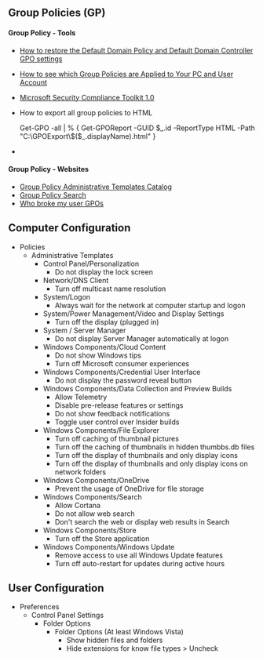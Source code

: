 ## Group Policies (GP)

#### Group Policy - Tools 
  - [How to restore the Default Domain Policy and Default Domain Controller GPO settings](https://docs.microsoft.com/en-us/windows-server/administration/windows-commands/dcgpofix)
  - [How to see which Group Policies are Applied to Your PC and User Account](https://docs.microsoft.com/en-us/windows-server/administration/windows-commands/gpresult)
  - [Microsoft Security Compliance Toolkit 1.0](https://www.microsoft.com/en-us/download/details.aspx?id=55319)
  - How to export all group policies to HTML

    Get-GPO -all | % { Get-GPOReport -GUID $_.id -ReportType HTML -Path "C:\GPOExport\$($_.displayName).html" }
  - 
  
#### Group Policy - Websites
  - [Group Policy Administrative Templates Catalog](https://getadmx.com/)
  - [Group Policy Search](https://gpsearch.azurewebsites.net/)
  - [Who broke my user GPOs](https://blogs.technet.microsoft.com/askpfeplat/2016/07/05/who-broke-my-user-gpos/)


## Computer Configuration
  - Policies
    - Administrative Templates
      - Control Panel/Personalization
          - Do not display the lock screen
      - Network/DNS Client
          - Turn off multicast name resolution
      - System/Logon
          - Always wait for the network at computer startup and logon
      -  System/Power Management/Video and Display Settings
          - Turn off the display (plugged in)
      -  System / Server Manager
          - Do not display Server Manager automatically at logon
       - Windows Components/Cloud Content
          - Do not show Windows tips
          - Turn off Microsoft consumer experiences
       - Windows Components/Credential User Interface
          - Do not display the password reveal button
       - Windows Components/Data Collection and Preview Builds
          - Allow Telemetry
          - Disable pre-release features or settings
          - Do not show feedback notifications
          - Toggle user control over Insider builds
       - Windows Components/File Explorer
          - Turn off caching of thumbnail pictures
          - Turn off the caching of thumbnails in hidden thumbbs.db files
          - Turn off the display of thumbnails and only display icons
          - Turn off the display of thumbnails and only display icons on network folders 
       - Windows Components/OneDrive
          - Prevent the usage of OneDrive for file storage
       - Windows Components/Search
          - Allow Cortana
          - Do not allow web search
          - Don't search the web or display web results in Search
       - Windows Components/Store
          - Turn off the Store application
       - Windows Components/Windows Update
          - Remove access to use all Windows Update features
          - Turn off auto-restart for updates during active hours


## User Configuration
  - Preferences
    - Control Panel Settings
      - Folder Options
        - Folder Options (At least Windows Vista)
          - Show hidden files and folders
          - Hide extensions for know file types > Uncheck

